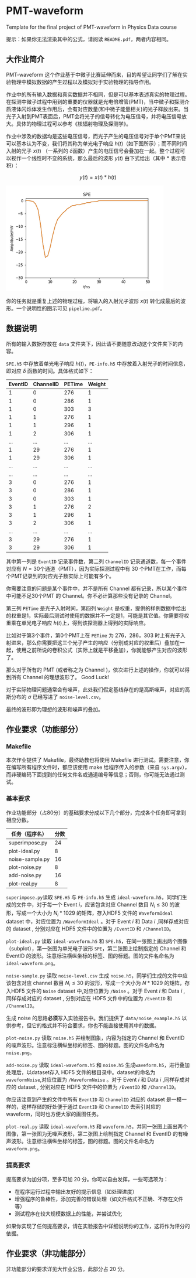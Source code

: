 # PMT-waveform

Template for the final project of PMT-waveform in Physics Data course

提示：如果你无法渲染其中的公式，请阅读 `README.pdf`，两者内容相同。

## 大作业简介

PMT-waveform 这个作业基于中微子比赛延伸而来，目的希望让同学们了解在实验物理中模拟数据的产生过程以及模拟对于实验物理的指导作用。

作业中的所有输入数据和真实数据并不相同，但是可以基本表述真实的物理过程。在探测中微子过程中用到的重要的仪器就是光电倍增管(PMT)，当中微子和探测介质液体闪烁体发生作用后，会有对应数量(和中微子能量相关)的光子释放出来。当光子入射到PMT表面后，PMT会将光子的信号转化为电压信号，并将电压信号放大。具体的物理过程可以参考《核辐射物理及探测学》。

作业中涉及的数据均是这些电压信号，而光子产生的电压信号对于单个PMT来说可以基本认为不变，我们将其称为单光电子响应 $h(t)​$（如下图所示）；而不同时间入射的光子 $x(t)​$ （一系列的 $\delta​$ 函数）产生的电压信号会叠加在一起。整个过程可以视作一个线性时不变的系统，那么最后的波形 $y(t)​$ 由下式给出（其中 $*$ 表示卷积）：

$$
y(t)=x(t)*h(t)
$$

![h(t)](data/SPEResponse.png)

你的任务就是重复上述的物理过程，将输入的入射光子波形 $x(t)$ 转化成最后的波形。一个说明性的图示可见 `pipeline.pdf`。

## 数据说明

所有的输入数据存放在 `data` 文件夹下，因此请不要随意改动这个文件夹下的内容。

`SPE.h5` 中存放着单光电子响应 $h(t)$，`PE-info.h5` 中存放着入射光子的时间信息，即对应 $\delta$ 函数的时间。具体格式如下：


| EventID | ChannelID | PETime | Weight |
| ------- | --------- | ------ | ------ |
| 1       | 0         | 276    | 1      |
| 1       | 0         | 286    | 1      |
| 1       | 0         | 303    | 3      |
| 1       | 1         | 276    | 1      |
| 1       | 1         | 296    | 1      |
| 1       | 2         | 306    | 1      |
| ...     | ...       | ...    | ...    |
| 1       | 29        | 276    | 1      |
| 1       | 29        | 306    | 1      |
| ...     | ...       | ...    | ...    |
| ...     | ...       | ...    | ...    |
| 3       | 0         | 276    | 1      |
| 3       | 0         | 286    | 1      |
| 3       | 0         | 303    | 1      |
| 3       | 1         | 276    | 2      |
| 3       | 1         | 296    | 1      |
| 3       | 2         | 306    | 1      |
| ...     | ...       | ...    | ...    |
| 3       | 29        | 276    | 1      |
| 3       | 29        | 306    | 1      |

其中第一列是 `EventID` 记录事件数，第二列 `ChannelID` 记录通道数，每一个事件对应有 $N = 30​$ 个通道（PMT），因为实际探测过程中有 30 个PMT在工作，而每个PMT记录到的对应光子数实际上可能有多个。

你需要注意的问题是某个事件中，并不是所有 Channel 都有记录，所以某个事件中可能不足30个PMT 的 Channel。你不必计算那些没有记录的 Channel。

第三列 `PETime` 是光子入射时间，第四列 `Weight` 是权重，提供的样例数据中给出的权重是1，实际最后测试时使用的数据并不一定是1，可能是其它值。你需要将权重乘在单光电子响应 $h(t)​$ 上，得到该探测器上得到的实际响应。

比如对于第3个事件，第0个PMT上在 `PETime` 为 276，286，303 时上有光子入射进来，那么你需要把这三个光子产生的响应（分别成对应的权重后）叠加在一起，使用之前所说的卷积公式（实际上就是平移叠加），你就能够产生对应的波形了。

那么对于所有的 PMT (或者称之为 Channel )，依次进行上述的操作，你就可以得到所有 Channel 的理想波形了。 Good Luck!

对于实际物理问题通常会有噪声，此处我们假定基线存在的是高斯噪声，对应的高斯分布的 $\sigma$ 已经写进了 `noise-level.csv`。

最终的波形即为理想的波形和噪声的叠加。

## 作业要求（功能部分）

### Makefile

本次作业提供了 Makefile，最终助教也将使用 Makefile 进行测试。需要注意，你在编写所有程序文件时，都应该使用 make 给程序传入的参数（来自 `sys.argv`），而非硬编码下面提到的任何文件名或通道编号等信息；否则，你可能无法通过测试。

### 基本要求

作业功能部分（占80分）的基础要求分成以下几个部分，完成各个任务即可拿到相应分数。

| 任务（程序名）  | 分数 |
| --------------- | ---- |
| superimpose.py  | 24   |
| plot-ideal.py   | 8    |
| noise-sample.py | 16   |
| plot-noise.py   | 8    |
| add-noise.py    | 16   |
| plot-real.py    | 8    |

`superimpose.py`读取 `SPE.H5` 与 `PE-info.h5` 生成 `ideal-waveform.h5`，同学们生成的文件中，对于每一个 Event $i$，应该包含对应 Channel 数目 $N_i \le 30$ 的波形，写成一个大小为 $N_i *1029$ 的矩阵，存入HDF5 文件的 `WaveformIdeal` dataset 中，对应位置为 `/WaveformIdeal` 。对于 Event $i$ 和 Data $i$ ,同样存成对应的 dataset , 分别对应在 HDF5 文件中的位置为 `/EventID` 和 `/ChannelID`。

`plot-ideal.py` 读取 `ideal-waveform.h5` 和 `SPE.h5`，在同一张图上画出两个图像（subplot），第一张图为单光电子波形 `SPE`，第二张图上绘制指定的 Channel 和 EventID 的波形。注意标注横纵坐标的标签、图的标题。图的文件名命名为 `ideal-waveform.png`。

`noise-sample.py` 读取 `noise-level.csv` 生成 `noise.h5`，同学们生成的文件中应该包含对应 channel 数目 $N_i \le 30$ 的波形，写成一个大小为 $N*1029$ 的矩阵，存入HDF5 文件的 `Noise` dataset 中,对应位置为 `/Noise` 。对于 Event $i$ 和 Data $i$ ,同样存成对应的 dataset , 分别对应在 HDF5 文件中的位置为 `/EventID` 和 `/ChannelID`。

生成 noise 的思路**必须**写入实验报告中。我们提供了 `data/noise_example.h5` 以供参考，但它的格式并不符合要求，你也不能直接使用其中的数据。

`plot-noise.py` 读取 `noise.h5` 并绘制图象，内容为指定的 Channel 和 EventID 的噪声波形。注意标注横纵坐标的标签、图的标题。图的文件名命名为 `noise.png`。

`add-noise.py` 读取 `ideal-waveform.h5` 和 `noise.h5` 生成`waveform.h5`，进行叠加处理后，以dataset存入 HDF5 文件的根目录中。dataset的命名为`waveformNoise`,对应位置为 `/WaveformNoise` 。对于 Event $i$ 和 Data $i$ ,同样存成对应的 dataset , 分别对应在 HDF5 文件中的位置为 `/EventID` 和 `/ChannelID`。

你应该注意到产生的文件中所有 `EventID` 和 `ChannelID` 对应的 dataset 是一模一样的，这样存储的好处便于通过 `EventID` 和 `ChannelID` 去索引对应的 waveform，同时也方便大家的画图任务。

`plot-real.py` 读取 `ideal-waveform.h5` 和 `waveform.h5`，并同一张图上画出两个图像，第一张图为无噪声波形，第二张图上绘制指定 Channel 和 EventID 的有噪声波形。注意标注横纵坐标的标签，图的标题。图的文件名命名为`waveform.png`。

### 提高要求

提高要求为加分项，至多可加 20 分。你可以自由发挥，一些可选项为：

* 在程序运行过程中输出友好的提示信息（如处理进度）
* 增强程序的鲁棒性，添加完善的错误处理（如文件格式不正确、不存在文件等）
* 测试程序在较大规模数据上的性能，并尝试优化

如果你实现了任何提高要求，请在实验报告中详细说明你的工作，这将作为评分的依据。

## 作业要求（非功能部分）

非功能部分的要求详见大作业公告，此部分占 20 分。
